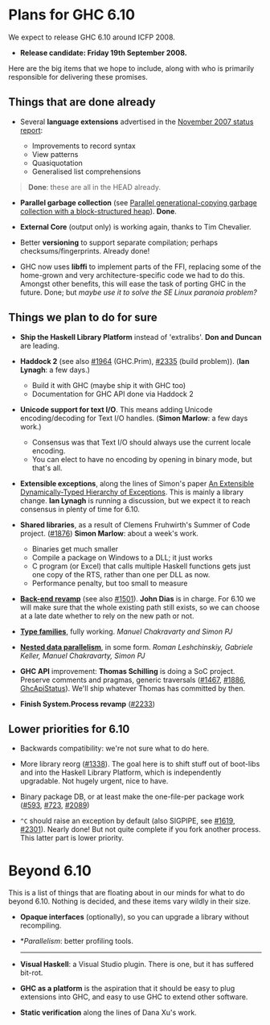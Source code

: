 # Plans for GHC 6.10



We expect to release GHC 6.10 around ICFP 2008.  


- **Release candidate: Friday 19th September 2008.**


Here are the big items that we hope to include, along with who is primarily responsible for delivering these promises.


## Things that are done already


- Several **language extensions** advertised in the [November 2007 status report](status/nov07):

  - Improvements to record syntax
  - View patterns
  - Quasiquotation
  - Generalised list comprehensions

>
>
> **Done**: these are all in the HEAD already.
>
>

- **Parallel garbage collection** (see [
  Parallel generational-copying garbage collection with a block-structured heap](http://research.microsoft.com/%7Esimonpj/papers/parallel-gc/index.htm)).  **Done**.

- **External Core** (output only) is working again, thanks to Tim Chevalier.

- Better **versioning** to support separate compilation; perhaps checksums/fingerprints. Already done!

- GHC now uses **libffi** to implement parts of the FFI, replacing some of the home-grown and very architecture-specific code we had to do this.  Amongst other benefits, this will ease the task of porting GHC in the future. Done; but *maybe use it to solve the SE Linux paranoia problem?*

## Things we plan to do for sure


- **Ship the Haskell Library Platform** instead of 'extralibs'.  **Don and Duncan** are leading.

- **Haddock 2** (see also [\#1964](https://gitlab.staging.haskell.org/ghc/ghc/issues/1964) (GHC.Prim), [\#2335](https://gitlab.staging.haskell.org/ghc/ghc/issues/2335) (build problem)).  (**Ian Lynagh**: a few days.)

  - Build it with GHC (maybe ship it with GHC too)
  - Documentation for GHC API done via Haddock 2

- **Unicode support for text I/O**.  This means adding Unicode encoding/decoding for Text I/O handles.   (**Simon Marlow**: a few days work.)

  - Consensus was that Text I/O should always use the current locale encoding.  
  - You can elect to have no encoding by opening in binary mode, but that's all.

- **Extensible exceptions**, along the lines of Simon's paper [
  An Extensible Dynamically-Typed Hierarchy of Exceptions](http://www.haskell.org/~simonmar/papers/ext-exceptions.pdf).  This is mainly a library change.  **Ian Lynagh** is running a discussion, but we expect it to reach consensus in plenty of time for 6.10.

- **Shared libraries**, as a result of Clemens Fruhwirth's Summer of Code project.  ([\#1876](https://gitlab.staging.haskell.org/ghc/ghc/issues/1876)) **Simon Marlow**: about a week's work.

  - Binaries get much smaller
  - Compile a package on Windows to a DLL; it just works
  - C program (or Excel) that calls multiple Haskell functions gets just one copy of the RTS, rather than one per DLL as now.
  - Performance penalty, but too small to measure

- **[Back-end revamp](commentary/compiler/new-code-gen)** (see also [\#1501](https://gitlab.staging.haskell.org/ghc/ghc/issues/1501)).  **John Dias** is in charge.  For 6.10 we will make sure that the whole existing path still exists, so we can choose at a late date whether to rely on the new path or not.

- **[
  Type families](http://haskell.org/haskellwiki/GHC/Indexed_types)**, fully working. *Manuel Chakravarty and Simon PJ*

- **[
  Nested data parallelism](http://haskell.org/haskellwiki/GHC/Data_Parallel_Haskell)**, in some form. *Roman Leshchinskiy, Gabriele Keller, Manuel Chakravarty, Simon PJ*


 


- **GHC API** improvement: **Thomas Schilling** is doing a SoC project.  Preserve comments and pragmas, generic traversals ([\#1467](https://gitlab.staging.haskell.org/ghc/ghc/issues/1467), [\#1886](https://gitlab.staging.haskell.org/ghc/ghc/issues/1886), [GhcApiStatus](ghc-api-status)). We'll ship whatever Thomas has committed by then.

- **Finish System.Process revamp** ([\#2233](https://gitlab.staging.haskell.org/ghc/ghc/issues/2233))

## Lower priorities for 6.10


- Backwards compatibility: we're not sure what to do here.

- More library reorg ([\#1338](https://gitlab.staging.haskell.org/ghc/ghc/issues/1338)).  The goal here is to shift stuff out of boot-libs and into the Haskell Library Platform, which is independently upgradable.  Not hugely urgent, nice to have.

- Binary package DB, or at least make the one-file-per package work ([\#593](https://gitlab.staging.haskell.org/ghc/ghc/issues/593), [\#723](https://gitlab.staging.haskell.org/ghc/ghc/issues/723), [\#2089](https://gitlab.staging.haskell.org/ghc/ghc/issues/2089))

- `^C` should raise an exception by default (also SIGPIPE, see [\#1619](https://gitlab.staging.haskell.org/ghc/ghc/issues/1619), [\#2301](https://gitlab.staging.haskell.org/ghc/ghc/issues/2301)). Nearly done!  But not quite complete if you fork another process.  This latter part is lower priority.

# Beyond 6.10



This is a list of things that are floating about in our minds for what to do beyond 6.10.  Nothing is decided, and these items vary wildly in their size.


- **Opaque interfaces** (optionally), so you can upgrade a library without recompiling.

- **Parallelism*: better profiling tools.
  ***

- **Visual Haskell**: a Visual Studio plugin.  There is one, but it has suffered bit-rot.


 


- **GHC as a platform** is the aspiration that it should be easy to plug extensions into GHC, and easy to use GHC to extend other software.

- **Static verification** along the lines of Dana Xu's work.
